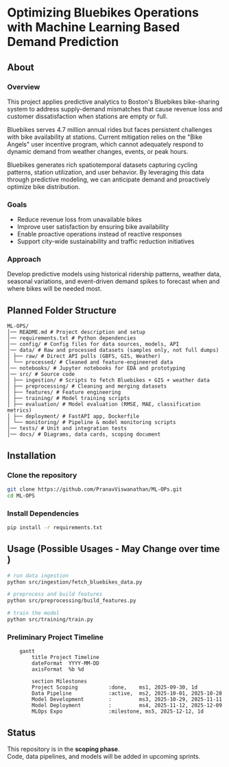 # Optimizing Bluebikes Operations with Machine Learning Based Demand Prediction

## About

### Overview
This project applies predictive analytics to Boston's Bluebikes bike-sharing system to address supply-demand mismatches that cause revenue loss and customer dissatisfaction when stations are empty or full.

Bluebikes serves 4.7 million annual rides but faces persistent challenges with bike availability at stations. Current mitigation relies on the "Bike Angels" user incentive program, which cannot adequately respond to dynamic demand from weather changes, events, or peak hours.

Bluebikes generates rich spatiotemporal datasets capturing cycling patterns, station utilization, and user behavior. By leveraging this data through predictive modeling, we can anticipate demand and proactively optimize bike distribution.

### Goals

- Reduce revenue loss from unavailable bikes
- Improve user satisfaction by ensuring bike availability
- Enable proactive operations instead of reactive responses
- Support city-wide sustainability and traffic reduction initiatives

### Approach

Develop predictive models using historical ridership patterns, weather data, seasonal variations, and event-driven demand spikes to forecast when and where bikes will be needed most.


## Planned Folder Structure
```
ML-OPS/
│── README.md # Project description and setup
│── requirements.txt # Python dependencies
│── config/ # Config files for data sources, models, API
│── data/ # Raw and processed datasets (samples only, not full dumps)
│ ├── raw/ # Direct API pulls (GBFS, GIS, Weather)
│ └── processed/ # Cleaned and feature-engineered data
│── notebooks/ # Jupyter notebooks for EDA and prototyping
│── src/ # Source code
│ ├── ingestion/ # Scripts to fetch Bluebikes + GIS + weather data
│ ├── preprocessing/ # Cleaning and merging datasets
│ ├── features/ # Feature engineering
│ ├── training/ # Model training scripts
│ ├── evaluation/ # Model evaluation (RMSE, MAE, classification metrics)
│ ├── deployment/ # FastAPI app, Dockerfile
│ └── monitoring/ # Pipeline & model monitoring scripts
│── tests/ # Unit and integration tests
│── docs/ # Diagrams, data cards, scoping document
```

## Installation

### Clone the repository
```bash
git clone https://github.com/PranavViswanathan/ML-OPs.git
cd ML-OPS
```
### Install Dependencies
```bash
pip install -r requirements.txt
```

## Usage (Possible Usages - May Change over time )
```bash
# run data ingestion
python src/ingestion/fetch_bluebikes_data.py

# preprocess and build features 
python src/preprocessing/build_features.py

# train the model 
python src/training/train.py

```


### Preliminary Project Timeline
```mermaid
    gantt
        title Project Timeline
        dateFormat  YYYY-MM-DD
        axisFormat  %b %d
    
        section Milestones
        Project Scoping          :done,    ms1, 2025-09-30, 1d
        Data Pipeline            :active,  ms2, 2025-10-01, 2025-10-28
        Model Development        :         ms3, 2025-10-29, 2025-11-11
        Model Deployment         :         ms4, 2025-11-12, 2025-12-09
        MLOps Expo               :milestone, ms5, 2025-12-12, 1d
```

## Status
This repository is in the **scoping phase**.  
Code, data pipelines, and models will be added in upcoming sprints.

